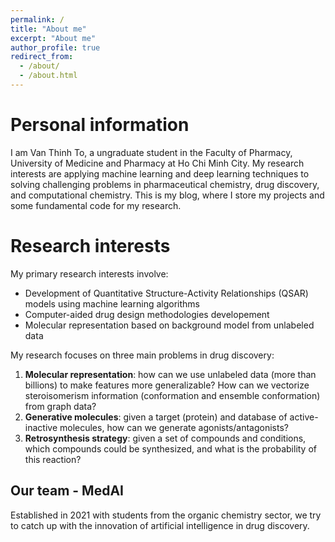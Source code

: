```yaml
---
permalink: /
title: "About me"
excerpt: "About me"
author_profile: true
redirect_from: 
  - /about/
  - /about.html
---
```



Personal information
======
I am Van Thinh To, a ungraduate student in the Faculty of Pharmacy, University of Medicine and Pharmacy at Ho Chi Minh City. My research interests are applying machine learning and deep learning techniques to solving challenging problems in pharmaceutical chemistry, drug discovery, and computational chemistry. This is my blog, where I store my projects and some fundamental code for my research.


Research interests
======
My primary research interests involve:  
- Development of Quantitative Structure-Activity Relationships (QSAR) models using machine learning algorithms
- Computer-aided drug design methodologies developement
- Molecular representation based on background model from unlabeled data

My research focuses on three main problems in drug discovery:
1. **Molecular representation**: how can we use unlabeled data (more than billions) to make features more generalizable? How can we vectorize steroisomerism information (conformation and ensemble conformation) from graph data?
2. **Generative molecules**: given a target (protein) and database of active-inactive molecules, how can we generate agonists/antagonists?
3. **Retrosynthesis strategy**: given a set of compounds and conditions, which compounds could be synthesized, and what is the probability of this reaction?


Our team - MedAI
------
Established in 2021 with students from the organic chemistry sector, we try to catch up with the innovation of artificial intelligence in drug discovery.





